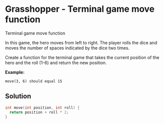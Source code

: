 # Grasshopper - Terminal game move function

Terminal game move function

In this game, the hero moves from left to right. The player rolls the dice and moves the number of spaces indicated by the dice two times.

Create a function for the terminal game that takes the current position of the hero and the roll (1-6) and return the new position.

**Example:**

`move(3, 6) should equal 15`
## Solution
```C++
int move(int position, int roll) {
  return position + roll * 2;
}
```